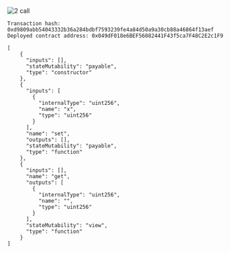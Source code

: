 ![2 call](https://user-images.githubusercontent.com/82708391/128819805-70cb0c99-13ad-41f1-899e-860f10efccc8.PNG)


	Transaction hash: 0xd9809abb54043332b36a284bdbf7593239fe4a84d50a9a30cb88a46864f13aef
	Deployed contract address: 0x049dF018e6BEF56082441F43f5ca7F48C2E2c1F9
  
```
[
	{
	  "inputs": [],
	  "stateMutability": "payable",
	  "type": "constructor"
	},
	{
	  "inputs": [
		{
		  "internalType": "uint256",
		  "name": "x",
		  "type": "uint256"
		}
	  ],
	  "name": "set",
	  "outputs": [],
	  "stateMutability": "payable",
	  "type": "function"
	},
	{
	  "inputs": [],
	  "name": "get",
	  "outputs": [
		{
		  "internalType": "uint256",
		  "name": "",
		  "type": "uint256"
		}
	  ],
	  "stateMutability": "view",
	  "type": "function"
	}
]
```
